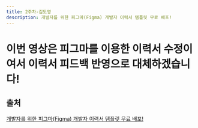 ```yaml
---
title: 2주차-김도영
description: 개발자를 위한 피그마(Figma) 개발자 이력서 템플릿 무료 배포!
---
```


# 이번 영상은 피그마를 이용한 이력서 수정이여서 이력서 피드백 반영으로 대체하겠습니다!

## 출처

[개발자를 위한 피그마(Figma) 개발자 이력서 템플릿 무료 배포!](https://www.youtube.com/watch?v=CWOrRhCHWCI)
